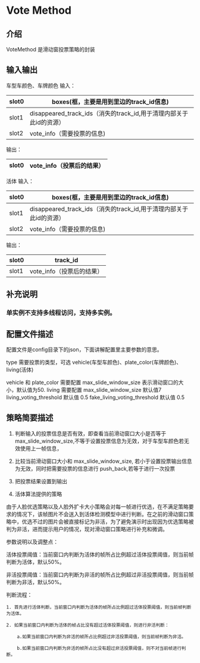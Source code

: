 # Vote Method
## 介绍
VoteMethod 是滑动窗投票策略的封装

## 输入输出 

车型车颜色、车牌颜色
输入：

|  slot0  | boxes(框，主要是用到里边的track_id信息)  |
|  ---- | ----  |
| slot1 | disappeared_track_ids（消失的track_id,用于清理内部关于此id的资源）|
| slot2 | vote_info（需要投票的信息)|

输出：

|  slot0  | vote_info（投票后的结果）|
|  ---- | ----  |

活体
输入：

|  slot0  | boxes(框，主要是用到里边的track_id信息)  |
|  ---- | ----  |
| slot1 | disappeared_track_ids（消失的track_id,用于清理内部关于此id的资源）|
| slot2 | vote_info（需要投票的信息)|

输出：

|  slot0  | track_id |
|  ---- | ----  |
|  slot1  | vote_info（投票后的结果）|

## 补充说明
### 单实例不支持多线程访问，支持多实例。

## 配置文件描述

配置文件是config目录下的json，下面讲解配置里主要参数的意思。

type 需要投票的类型，可选 vehicle(车型车颜色)、plate_color(车牌颜色)、living(活体)

vehicle 和 plate_color 需要配置 max_slide_window_size 表示滑动窗口的大小，默认值为50.
living 需要配置 
    max_slide_window_size 默认值7
    living_voting_threshold 默认值 0.5
    fake_living_voting_threshold 默认值 0.5


## 策略简要描述

1. 判断输入的投票信息是否有效，即查看当前滑动窗口大小是否等于 max_slide_window_size,不等于设置投票信息为无效，对于车型车颜色若无效使用上一帧信息，

2. 比较当前滑动窗口大小和 max_slide_window_size, 若小于设置投票输出信息为无效，同时把需要投票的信息进行 push_back,若等于进行一次投票

3. 把投票结果设置到输出

4. 活体算法提供的策略

由于人脸优选策略以及人脸外扩卡大小策略会对每一帧进行优选，在不满足策略要求的情况下，该帧图片不会送入到活体检测模型中进行判断。在之前的滑动窗口策略中，优选不过的图片会被直接标记为非活，为了避免演示时出现因为优选策略被判为非活，进而提示用户的情况，现对滑动窗口策略进行补充和微调。

参数说明以及调整点：

活体投票阈值：当前窗口内判断为活体的帧所占比例超过活体投票阈值，则当前帧判断为活体，默认50%。

非活投票阈值：当前窗口内判断为非活的帧所占比例超过非活投票阈值，则当前帧判断为非活，默认50%。

判断流程：

    1. 首先进行活体判断，当前窗口内判断为活体的帧所占比例超过活体投票阈值，则当前帧判断为活体。

    2. 如果当前窗口内判断为活体的帧占比没有超过活体投票阈值，则进行非活判断：

        a.如果当前窗口内判断为非活的帧所占比例超过非活投票阈值，则当前帧判断为非活。

        b.如果当前窗口内判断为非活的帧所占比没有超过非活投票阈值，则不对当前帧进行判断。

